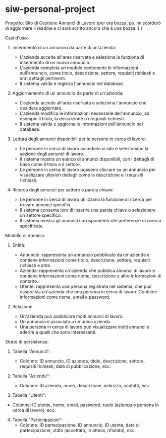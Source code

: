 # siw-personal-project

Progetto: Sito di Gestione Annunci di Lavoro (per ora bozza, ps. mi scorderò di aggiornare il readme e ci sarà scritto ancora che è una bozza :)  )

Casi d'uso:

1. Inserimento di un annuncio da parte di un'azienda:
   - L'azienda accede all'area riservata e seleziona la funzione di inserimento di un nuovo annuncio.
   - L'azienda completa un modulo contenente le informazioni sull'annuncio, come titolo, descrizione, settore, requisiti richiesti e altri dettagli pertinenti.
   - Il sistema valida e registra l'annuncio nel database.

2. Aggiornamento di un annuncio da parte di un'azienda:
   - L'azienda accede all'area riservata e seleziona l'annuncio che desidera aggiornare.
   - L'azienda modifica le informazioni necessarie dell'annuncio, ad esempio il titolo, la descrizione o i requisiti richiesti.
   - Il sistema valida e aggiorna le informazioni dell'annuncio nel database.

3. Lettura degli annunci disponibili per le persone in cerca di lavoro:
   - Le persone in cerca di lavoro accedono al sito e selezionano la sezione degli annunci di lavoro.
   - Il sistema mostra un elenco di annunci disponibili, con i dettagli di base come il titolo e il settore.
   - Le persone in cerca di lavoro possono cliccare su un annuncio per visualizzare ulteriori dettagli come la descrizione e i requisiti richiesti.

4. Ricerca degli annunci per settore o parola chiave:
   - Le persone in cerca di lavoro utilizzano la funzione di ricerca per trovare annunci specifici.
   - Il sistema consente loro di inserire una parola chiave o selezionare un settore specifico.
   - Il sistema mostra gli annunci corrispondenti alle preferenze di ricerca specificate.

Modello di dominio:

1. Entità:
   - Annuncio: rappresenta un annuncio pubblicato da un'azienda e contiene informazioni come titolo, descrizione, settore, requisiti richiesti e altro.
   - Azienda: rappresenta un'azienda che pubblica annunci di lavoro e contiene informazioni come nome, descrizione e altre informazioni di contatto.
   - Utente: rappresenta una persona registrata nel sistema, che può essere sia un'azienda che una persona in cerca di lavoro. Contiene informazioni come nome, email e password.

2. Relazioni:
   - Un'azienda può pubblicare molti annunci di lavoro.
   - Un annuncio è associato a un'unica azienda.
   - Una persona in cerca di lavoro può visualizzare molti annunci e aderire a quelli che sono interessanti.

Strato di persistenza:

1. Tabella "Annunci":
   - Colonne: ID annuncio, ID azienda, titolo, descrizione, settore, requisiti richiesti, data di pubblicazione, ecc.

2. Tabella "Aziende":
   - Colonne: ID azienda, nome, descrizione, indirizzo, contatti, ecc.

3. Tabella "Utenti":
  - Colonne: ID utente, nome, email, password, ruolo (azienda o persona in cerca di lavoro), ecc.

4. Tabella "Partecipazioni":
   - Colonne: ID partecipazione, ID annuncio, ID utente, data di partecipazione, stato (accettato, in attesa, rifiutato), ecc.
